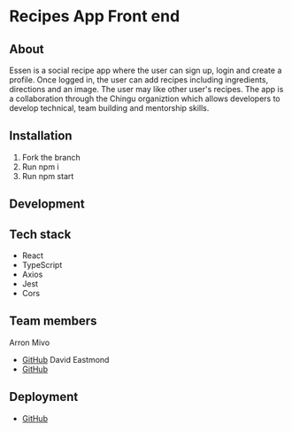 # Recipes App Front end

## About

Essen is a social recipe app where the user can sign up, login and create a profile. Once logged in, the user can add recipes including ingredients, directions and an image. The user may like other user's recipes. The app is a collaboration through the Chingu organiztion which allows developers to develop technical, team building and mentorship skills.

## Installation

1. Fork the branch
2. Run npm i
3. Run npm start

## Development

## Tech stack

- React
- TypeScript
- Axios
- Jest
- Cors

## Team members

Arron Mivo

- [GitHub](https://github.com/aaronmivo)
  David Eastmond
- [GitHub](https://github.com/davideastmond)

## Deployment

- [GitHub](https://github.com/chingu-voyages/v36-bears-team-14)
